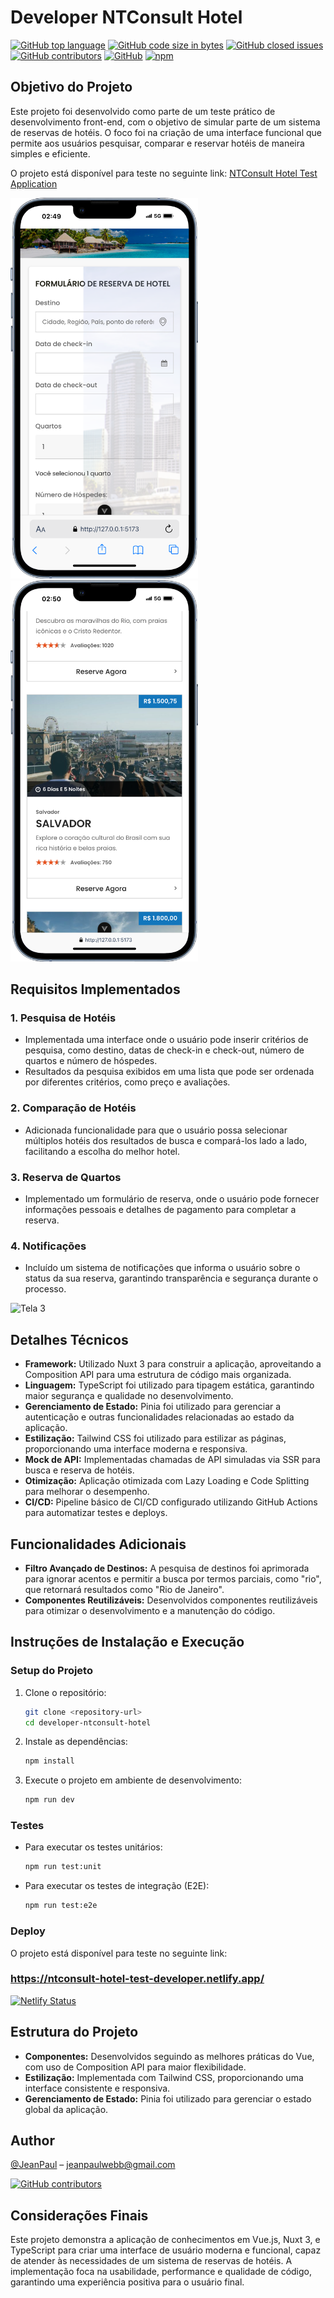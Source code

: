 # Developer NTConsult Hotel

[![GitHub top language](https://img.shields.io/github/languages/top/JeanPaulll/developer-test-ntconsult-hotel#readme.svg)]()
[![GitHub code size in bytes](https://img.shields.io/github/languages/code-size/JeanPaulll/developer-test-ntconsult-hotel.svg)]()
[![GitHub closed issues](https://img.shields.io/github/issues-closed/JeanPaulll/developer-test-ntconsult-hotel.svg)]()
[![GitHub contributors](https://img.shields.io/github/contributors/JeanPaulll/developer-test-ntconsult-hotel.svg)]()
[![GitHub](https://img.shields.io/github/license/mashape/apistatus.svg)](https://github.com/JeanPaulll/developer-test-ntconsult-hotel)
[![npm](https://img.shields.io/npm/v/handle-json-payload.svg)]()

## Objetivo do Projeto

Este projeto foi desenvolvido como parte de um teste prático de desenvolvimento front-end, com o objetivo de simular parte de um sistema de reservas de hotéis. O foco foi na criação de uma interface funcional que permite aos usuários pesquisar, comparar e reservar hotéis de maneira simples e eficiente.


O projeto está disponível para teste no seguinte link:
[NTConsult Hotel Test Application](https://ntconsult-hotel-test-developer.netlify.app/)


<img src="./public/1.png" alt="Tela 1" width="300">
<img src="./public/2.png" alt="Tela 2" width="300">


## Requisitos Implementados

### 1. Pesquisa de Hotéis

- Implementada uma interface onde o usuário pode inserir critérios de pesquisa, como destino, datas de check-in e check-out, número de quartos e número de hóspedes.
- Resultados da pesquisa exibidos em uma lista que pode ser ordenada por diferentes critérios, como preço e avaliações.

### 2. Comparação de Hotéis

- Adicionada funcionalidade para que o usuário possa selecionar múltiplos hotéis dos resultados de busca e compará-los lado a lado, facilitando a escolha do melhor hotel.

### 3. Reserva de Quartos

- Implementado um formulário de reserva, onde o usuário pode fornecer informações pessoais e detalhes de pagamento para completar a reserva.

### 4. Notificações

- Incluído um sistema de notificações que informa o usuário sobre o status da sua reserva, garantindo transparência e segurança durante o processo.

<img src="./public/3.png" alt="Tela 3">

## Detalhes Técnicos

- **Framework:** Utilizado Nuxt 3 para construir a aplicação, aproveitando a Composition API para uma estrutura de código mais organizada.
- **Linguagem:** TypeScript foi utilizado para tipagem estática, garantindo maior segurança e qualidade no desenvolvimento.
- **Gerenciamento de Estado:** Pinia foi utilizado para gerenciar a autenticação e outras funcionalidades relacionadas ao estado da aplicação.
- **Estilização:** Tailwind CSS foi utilizado para estilizar as páginas, proporcionando uma interface moderna e responsiva.
- **Mock de API:** Implementadas chamadas de API simuladas via SSR para busca e reserva de hotéis.
- **Otimização:** Aplicação otimizada com Lazy Loading e Code Splitting para melhorar o desempenho.
- **CI/CD:** Pipeline básico de CI/CD configurado utilizando GitHub Actions para automatizar testes e deploys.

## Funcionalidades Adicionais

- **Filtro Avançado de Destinos:** A pesquisa de destinos foi aprimorada para ignorar acentos e permitir a busca por termos parciais, como "rio", que retornará resultados como "Rio de Janeiro".
- **Componentes Reutilizáveis:** Desenvolvidos componentes reutilizáveis para otimizar o desenvolvimento e a manutenção do código.

## Instruções de Instalação e Execução

### Setup do Projeto

1. Clone o repositório:
   ```bash
   git clone <repository-url>
   cd developer-ntconsult-hotel
   ```

2. Instale as dependências:
   ```bash
   npm install
   ```

3. Execute o projeto em ambiente de desenvolvimento:
   ```bash
   npm run dev
   ```

### Testes

- Para executar os testes unitários:
  ```bash
  npm run test:unit
  ```

- Para executar os testes de integração (E2E):
  ```bash
  npm run test:e2e
  ```

### Deploy

O projeto está disponível para teste no seguinte link:

### https://ntconsult-hotel-test-developer.netlify.app/
[![Netlify Status](https://api.netlify.com/api/v1/badges/cc378d2c-80dc-46a5-9025-45a2d52ee326/deploy-status)](https://app.netlify.com/sites/ntconsult-hotel-test-developer/deploys)


## Estrutura do Projeto

- **Componentes:** Desenvolvidos seguindo as melhores práticas do Vue, com uso de Composition API para maior flexibilidade.
- **Estilização:** Implementada com Tailwind CSS, proporcionando uma interface consistente e responsiva.
- **Gerenciamento de Estado:** Pinia foi utilizado para gerenciar o estado global da aplicação.

## Author

[@JeanPaul](https://twitter.com/jeanpaullx) – jeanpaulwebb@gmail.com

[![GitHub contributors](https://img.shields.io/github/contributors/JeanPaulll/developer-test-ntconsult-hotel.svg)]()

## Considerações Finais

Este projeto demonstra a aplicação de conhecimentos em Vue.js, Nuxt 3, e TypeScript para criar uma interface de usuário moderna e funcional, capaz de atender às necessidades de um sistema de reservas de hotéis. A implementação foca na usabilidade, performance e qualidade de código, garantindo uma experiência positiva para o usuário final.




